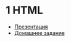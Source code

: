 # 1 HTML

* [Презентация](https://github.com/cripi-interface-development/lectures/blob/master/01-html/lecture.pdf)
* [Домашнее задание](https://github.com/cripi-interface-development/dz1-html)
